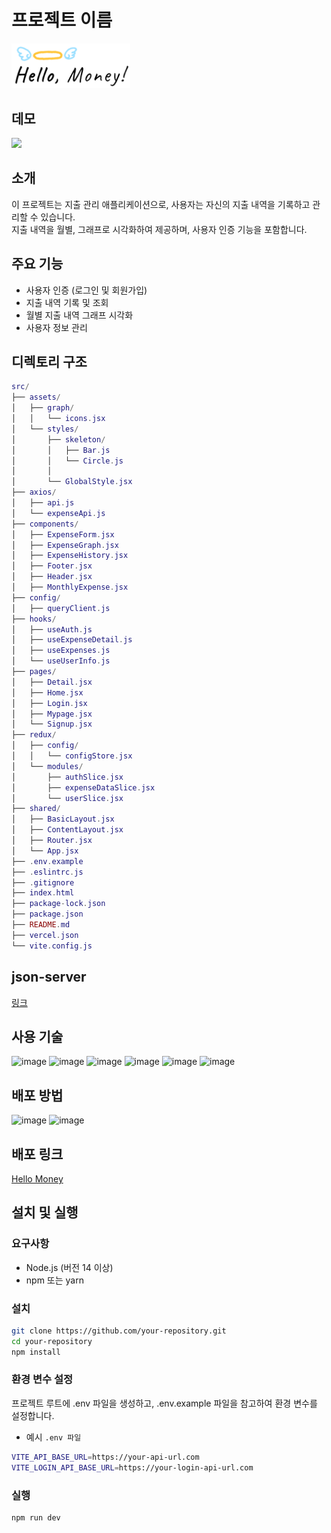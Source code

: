 # 프로젝트 이름
<img src="public/logo.png" width="190" />

## 데모 
<img src="https://github.com/leeboa2005/expenditure_management/assets/71476841/2dde4212-08b2-4427-9af6-13c3d6659d48" width="800" />

## 소개

이 프로젝트는 지출 관리 애플리케이션으로, 사용자는 자신의 지출 내역을 기록하고 관리할 수 있습니다. <br>
지출 내역을 월별, 그래프로 시각화하여 제공하며, 사용자 인증 기능을 포함합니다.

## 주요 기능
- 사용자 인증 (로그인 및 회원가입)
- 지출 내역 기록 및 조회
- 월별 지출 내역 그래프 시각화
- 사용자 정보 관리

## 디렉토리 구조

```lua
src/
├── assets/
│   ├── graph/
│   │   └── icons.jsx
│   └── styles/
│       ├── skeleton/
│       │   ├── Bar.js
│       │   └── Circle.js
│       │ 
│       └── GlobalStyle.jsx
├── axios/
│   ├── api.js
│   └── expenseApi.js
├── components/
│   ├── ExpenseForm.jsx
│   ├── ExpenseGraph.jsx
│   ├── ExpenseHistory.jsx
│   ├── Footer.jsx
│   ├── Header.jsx
│   ├── MonthlyExpense.jsx
├── config/
│   ├── queryClient.js
├── hooks/
│   ├── useAuth.js
│   ├── useExpenseDetail.js
│   ├── useExpenses.js
│   └── useUserInfo.js
├── pages/
│   ├── Detail.jsx
│   ├── Home.jsx
│   ├── Login.jsx
│   ├── Mypage.jsx
│   └── Signup.jsx
├── redux/
│   ├── config/
│   │   └── configStore.jsx
│   └── modules/
│       ├── authSlice.jsx
│       ├── expenseDataSlice.jsx
│       └── userSlice.jsx
├── shared/
│   ├── BasicLayout.jsx
│   ├── ContentLayout.jsx
│   ├── Router.jsx
│   └── App.jsx
├── .env.example
├── .eslintrc.js
├── .gitignore
├── index.html
├── package-lock.json
├── package.json
├── README.md
├── vercel.json
└── vite.config.js
```
## json-server
[링크](https://github.com/leeboa2005/expenses-json-server)

 ## 사용 기술 
![image](https://github.com/leeboa2005/expenditure_management/assets/71476841/4b274a1b-323d-4bc4-8c72-6c72d77169e9)
![image](https://github.com/leeboa2005/expenditure_management/assets/71476841/772f3e0c-ed87-403f-a973-8986b27b0613)
![image](https://github.com/leeboa2005/expenditure_management/assets/71476841/4255389c-71e6-4da1-9cce-dadf09314841)
![image](https://github.com/leeboa2005/expenditure_management/assets/71476841/294ef4c9-549c-4d66-b082-0aa3b937a61f)
![image](https://github.com/leeboa2005/expenditure_management/assets/71476841/29bd87fd-44aa-4afb-895d-36a8676d57cd)
![image](https://github.com/leeboa2005/expenditure_management/assets/71476841/804dc112-8479-434f-bd85-c74732357347)

## 배포 방법 
![image](https://github.com/leeboa2005/expenditure_management/assets/71476841/4616902c-df5f-442c-b97f-6203fa35e6ad)
![image](https://github.com/leeboa2005/expenditure_management/assets/71476841/94e44861-6682-4524-ba66-8feef390b23f)

## 배포 링크
[Hello Money](https://expenditure-management-phi.vercel)


## 설치 및 실행

### 요구사항

- Node.js (버전 14 이상)
- npm 또는 yarn

### 설치

```bash
git clone https://github.com/your-repository.git
cd your-repository
npm install
```
### 환경 변수 설정
프로젝트 루트에 .env 파일을 생성하고, .env.example 파일을 참고하여 환경 변수를 설정합니다.

- 예시 `.env 파일`
```bash
VITE_API_BASE_URL=https://your-api-url.com
VITE_LOGIN_API_BASE_URL=https://your-login-api-url.com
```

### 실행 

```bash
npm run dev
```



